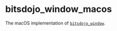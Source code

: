 # bitsdojo_window_macos

The macOS implementation of [`bitsdojo_window`][1].

[1]: https://pub.dev/packages/bitsdojo_window